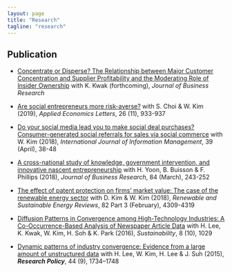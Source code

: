 ```yaml
---
layout: page
title: "Research"
tagline: "research"
---
```




## Publication
* [Concentrate or Disperse? The Relationship between Major Customer Concentration and Supplier Profitability and the Moderating Role of Insider Ownership](https://www.sciencedirect.com/science/article/abs/pii/S0148296319305570) with K. Kwak (forthcoming), _Journal of Business Research_

* [Are social entrepreneurs more risk-averse?](https://www.tandfonline.com/doi/abs/10.1080/13504851.2018.1524122) with S. Choi & W. Kim (2019), _Applied Economics Letters_, 26 (11), 933-937

* [Do your social media lead you to make social deal purchases? Consumer-generated social referrals for sales via social commerce](https://www.sciencedirect.com/science/article/pii/S0268401217300427) with W. Kim (2018), _International Journal of Information Management_, 39 (April), 38-48

* [A cross-national study of knowledge, government intervention, and innovative nascent entrepreneurship](https://www.sciencedirect.com/science/article/abs/pii/S0148296317304861) with H. Yoon, B. Buisson & F. Phillips (2018), _Journal of Business Research_, 84 (March), 243-252

* [The effect of patent protection on firms’ market value: The case of the renewable energy sector](https://www.sciencedirect.com/science/article/pii/S1364032117311358) with D. Kim & W. Kim (2018), _Renewable and Sustainable Energy Reviews_, 82 Part 3 (February), 4309-4319

* [Diffusion Patterns in Convergence among High-Technology Industries: A Co-Occurrence-Based Analysis of Newspaper Article Data](http://www.mdpi.com/2071-1050/8/10/1029/htm) with H. Lee, K. Kwak, W. Kim, H. Soh & K. Park (2016), _Sustainability_, 8 (10), 1029


* [Dynamic patterns of industry convergence: Evidence from a large amount of unstructured data](http://www.sciencedirect.com/science/article/pii/S0048733315000220) with H. Lee, W. Kim, H. Lee & J. Suh (2015), **_Research Policy_**, 44 (9), 1734–1748
